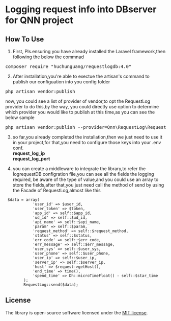 # Logging request info into DBserver for QNN project

## How To Use
1. First, Pls.ensuring you have already installed the Laravel framework,then following the below the commnad <br/>
<pre>
composer require "huchunguang/requestlogdb:4.0"
</pre>

2. After installation,you're able to exectue the artisan's command to publish our configuation into you config folder
<pre>
php artisan vendor:publish
</pre> 
now, you could see a list of provider of vendor,to opt the RequestLog provider to do this,by the way, you could directly use option to determine which provider you would like to publish at this time,as you can see the below sample 
<pre>
php artisan vendor:publish --provider=Qnn\RequestLog\RequestLogProvider
</pre>

3. so far,you already completed the installation,then we just need to use it in your project,for that,you need to configure those keys into your .env conf.<br/>
<strong>request_log_ip</strong><br/>
<strong>request_log_port</strong>

4. you can create a middleware to integrate the library,to refer the logrequestDB configration file,you can see all the fields the logging required, be aware of the type of value,and you could use an array to store the fields,after that,you just need call the method of send by using the Facade of RequestLog,almost like this

```
 $data = array(
            'user_id' => $user_id,
            'user_token' => $token,
            'app_id' => self::$app_id,
            'ud_id' => self::$ud_id,
            'api_name' => self::$api_name,
            'param' => self::$param,
            'request_method' => self::$request_method,
            'status' => self::$status,
            'err_code' => self::$err_code,
            'err_message' => self::$err_message,
            'user_sys' => self::$user_sys,
            'user_phone' => self::$user_phone,
            'user_ip' => self::$user_ip,
            'server_ip' => self::$server_ip,
            'host' => $request->getHost(),
            'end_time' => time(),
            'spend_time' => Dh::microTimeFloat() - self::$star_time
        );
        RequestLog::send($data);
```

## License

The library is open-source software licensed under the [MIT license](https://opensource.org/licenses/MIT).